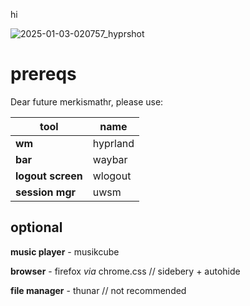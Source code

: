 hi

![2025-01-03-020757_hyprshot](https://github.com/user-attachments/assets/4c5f0aca-7e4a-4736-9602-472c485603cb)

# prereqs

Dear future merkismathr, please use:

| tool | name | 
| -----|------|
|**wm**|hyprland|
|**bar**|waybar|
|**logout screen**|wlogout|
|**session mgr**|uwsm|
  

## optional

**music player** - musikcube

**browser** - firefox _via_ chrome.css // sidebery + autohide

**file manager** - thunar // not recommended
